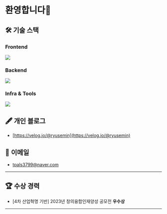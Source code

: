 # 환영합니다👋

## 🛠️ 기술 스택

### Frontend
<img src="https://skillicons.dev/icons?i=html,css,js,react,vue" />

### Backend
<img src="https://skillicons.dev/icons?i=java,spring" />

### Infra & Tools
<img src="https://skillicons.dev/icons?i=aws,docker,git,github" />

<!-- 
## 💻 Projects

| Project | Description | Tech Stack |
|--------|-------------|------------|
| [모의투자 서비스](https://github.com/yourname/mock-invest) | 실시간 주식 시세 조회 및 가상 투자 기능 제공 | Spring Boot, React, WebSocket |
| [Calendiary](https://github.com/yourname/calendiary) | 일기와 일정을 함께 기록하는 감성 서비스 | Next.js, Tailwind CSS, TypeScript |

-->

## 🖋 개인 블로그

- [https://velog.io/@ryusemin](https://velog.io/@ryusemin)

## 📧 이메일

- tpals3799@naver.com

---

## 🏆 수상 경력

- [4차 산업혁명 기반] 2023년 창의융합인재양성 공모전 **우수상**

---
<!--

## 📊 GitHub Stats

![GitHub stats](https://github-readme-stats.vercel.app/api?username=ryusemin&show_icons=true&theme=tokyonight)
![Top Langs](https://github-readme-stats.vercel.app/api/top-langs/?username=ryusemin&layout=compact&theme=tokyonight)

-->
